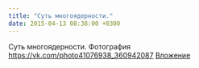 ```yaml
---
title: "Суть многоядерности."
date: 2015-04-13 08:38:00 +0300
---
```


Суть многоядерности.
Фотография
<a class="vk-attach" href="https://vk.com/photo41076938_360942087">https://vk.com/photo41076938_360942087</a>
<a class="vk-attach" href="https://vk.com/photo41076938_360942087">Вложение</a>
